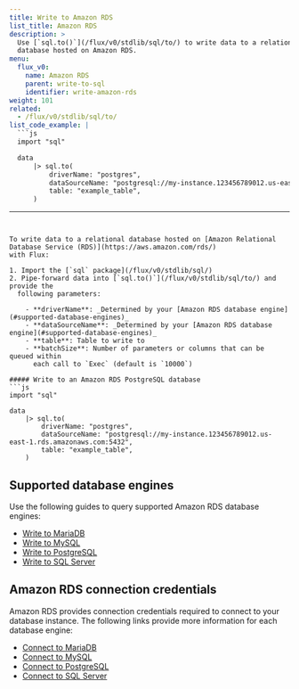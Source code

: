 ```yaml
---
title: Write to Amazon RDS
list_title: Amazon RDS
description: >
  Use [`sql.to()`](/flux/v0/stdlib/sql/to/) to write data to a relational
  database hosted on Amazon RDS.
menu:
  flux_v0:
    name: Amazon RDS
    parent: write-to-sql
    identifier: write-amazon-rds
weight: 101
related:
  - /flux/v0/stdlib/sql/to/
list_code_example: |
  ```js
  import "sql"

  data
      |> sql.to(
          driverName: "postgres",
          dataSourceName: "postgresql://my-instance.123456789012.us-east-1.rds.amazonaws.com:5432",
          table: "example_table",
      )
  ```
---
```


To write data to a relational database hosted on [Amazon Relational Database Service (RDS)](https://aws.amazon.com/rds/)
with Flux:

1. Import the [`sql` package](/flux/v0/stdlib/sql/)
2. Pipe-forward data into [`sql.to()`](/flux/v0/stdlib/sql/to/) and provide the
  following parameters:

    - **driverName**: _Determined by your [Amazon RDS database engine](#supported-database-engines)_
    - **dataSourceName**: _Determined by your [Amazon RDS database engine](#supported-database-engines)_
    - **table**: Table to write to
    - **batchSize**: Number of parameters or columns that can be queued within
      each call to `Exec` (default is `10000`)

##### Write to an Amazon RDS PostgreSQL database
```js
import "sql"

data
    |> sql.to(
        driverName: "postgres",
        dataSourceName: "postgresql://my-instance.123456789012.us-east-1.rds.amazonaws.com:5432",
        table: "example_table",
    )
```

## Supported database engines
Use the following guides to query supported Amazon RDS database engines:

- [Write to MariaDB](/flux/v0/write-data/sql/mariadb/)
- [Write to MySQL](/flux/v0/write-data/sql/mysql/)
- [Write to PostgreSQL](/flux/v0/write-data/sql/postgresql/)
- [Write to SQL Server](/flux/v0/write-data/sql/sql-server/)

## Amazon RDS connection credentials
Amazon RDS provides connection credentials required to connect to your database instance.
The following links provide more information for each database engine:

- [Connect to MariaDB](https://docs.aws.amazon.com/AmazonRDS/latest/UserGuide/USER_ConnectToMariaDBInstance.html)
- [Connect to MySQL](https://docs.aws.amazon.com/AmazonRDS/latest/UserGuide/USER_ConnectToInstance.html)
- [Connect to PostgreSQL](https://docs.aws.amazon.com/AmazonRDS/latest/UserGuide/USER_ConnectToPostgreSQLInstance.html)
- [Connect to SQL Server](https://docs.aws.amazon.com/AmazonRDS/latest/UserGuide/USER_ConnectToMicrosoftSQLServerInstance.html)
